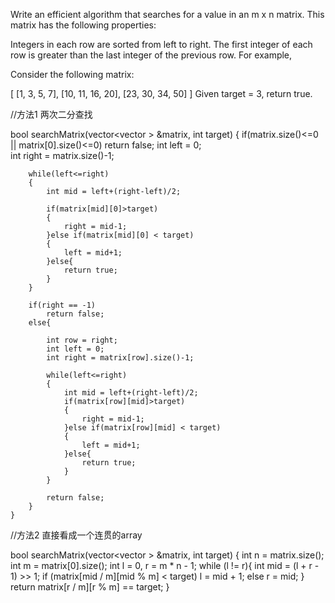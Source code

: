 Write an efficient algorithm that searches for a value in an m x n matrix. This matrix has the following properties:

Integers in each row are sorted from left to right.
The first integer of each row is greater than the last integer of the previous row.
For example,

Consider the following matrix:

[
  [1,   3,  5,  7],
  [10, 11, 16, 20],
  [23, 30, 34, 50]
]
Given target = 3, return true.


//方法1 两次二分查找

bool searchMatrix(vector<vector<int> > &matrix, int target) {
        if(matrix.size()<=0 || matrix[0].size()<=0)
            return false;
        int left = 0;  
        int right = matrix.size()-1;
        
        while(left<=right)
        {
            int mid = left+(right-left)/2;
            
            if(matrix[mid][0]>target)
            {
                right = mid-1;
            }else if(matrix[mid][0] < target)
            {
                left = mid+1;
            }else{
                return true;
            }
        }
        
        if(right == -1)
            return false;
        else{
            
            int row = right;  
            int left = 0;  
            int right = matrix[row].size()-1;  
            
            while(left<=right)
            {
                int mid = left+(right-left)/2;
                if(matrix[row][mid]>target)
                {
                    right = mid-1;
                }else if(matrix[row][mid] < target)
                {
                    left = mid+1;
                }else{
                    return true;
                }
            }
            
            return false;
        }
    }


//方法2 直接看成一个连贯的array

bool searchMatrix(vector<vector<int> > &matrix, int target) {
        int n = matrix.size();
        int m = matrix[0].size();
        int l = 0, r = m * n - 1;
        while (l != r){
            int mid = (l + r - 1) >> 1;
            if (matrix[mid / m][mid % m] < target)
                l = mid + 1;
            else 
                r = mid;
        }
        return matrix[r / m][r % m] == target;
    }
